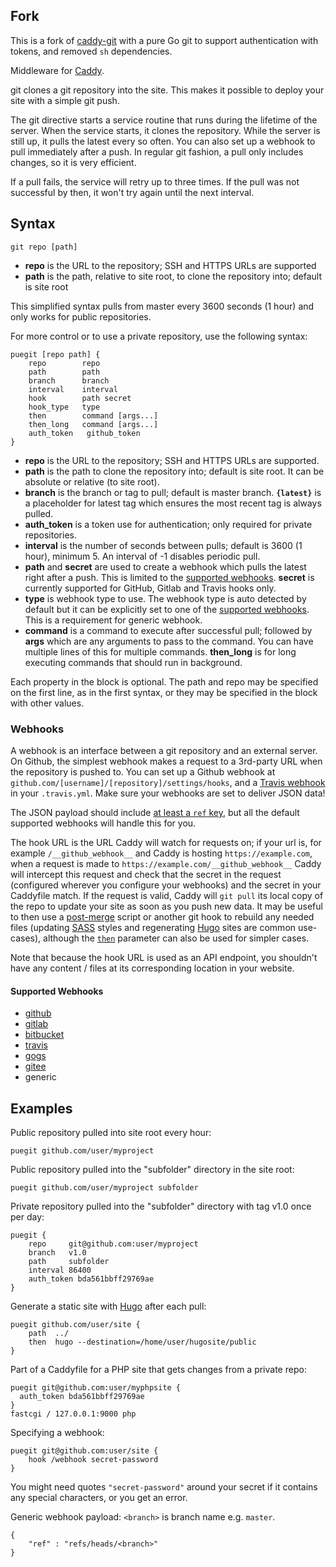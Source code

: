 ## Fork

This is a fork of [caddy-git](https://github.com/abiosoft/caddy-git) with a pure Go git to support authentication with tokens, and removed `sh` dependencies.

Middleware for [Caddy](https://caddyserver.com).

git clones a git repository into the site. This makes it possible to deploy your site with a simple git push.

The git directive starts a service routine that runs during the lifetime of the server. When the service starts, it clones the repository. While the server is still up, it pulls the latest every so often. You can also set up a webhook to pull immediately after a push. In regular git fashion, a pull only includes changes, so it is very efficient.

If a pull fails, the service will retry up to three times. If the pull was not successful by then, it won't try again until the next interval.

## Syntax

```
git repo [path]
```
* **repo** is the URL to the repository; SSH and HTTPS URLs are supported
* **path** is the path, relative to site root, to clone the repository into; default is site root

This simplified syntax pulls from master every 3600 seconds (1 hour) and only works for public repositories.

For more control or to use a private repository, use the following syntax:

```
puegit [repo path] {
	repo        repo
	path        path
	branch      branch
	interval    interval
	hook        path secret
	hook_type   type
	then        command [args...]
	then_long   command [args...]
  	auth_token   github_token
}
```
* **repo** is the URL to the repository; SSH and HTTPS URLs are supported.
* **path** is the path to clone the repository into; default is site root. It can be absolute or relative (to site root).
* **branch** is the branch or tag to pull; default is master branch. **`{latest}`** is a placeholder for latest tag which ensures the most recent tag is always pulled.
* **auth_token** is a token use for authentication; only required for private repositories.
* **interval** is the number of seconds between pulls; default is 3600 (1 hour), minimum 5. An interval of -1 disables periodic pull.
* **path** and **secret** are used to create a webhook which pulls the latest right after a push. This is limited to the [supported webhooks](#supported-webhooks). **secret** is currently supported for GitHub, Gitlab and Travis hooks only.
* **type** is webhook type to use. The webhook type is auto detected by default but it can be explicitly set to one of the [supported webhooks](#supported-webhooks). This is a requirement for generic webhook.
* **command** is a command to execute after successful pull; followed by **args** which are any arguments to pass to the command. You can have multiple lines of this for multiple commands. **then_long** is for long executing commands that should run in background.

Each property in the block is optional. The path and repo may be specified on the first line, as in the first syntax, or they may be specified in the block with other values.

### Webhooks

A webhook is an interface between a git repository and an external server. On Github, the simplest webhook makes a request to a 3rd-party URL when the repository is pushed to. You can set up a Github webhook at `github.com/[username]/[repository]/settings/hooks`, and a [Travis webhook](https://docs.travis-ci.com/user/notifications/#Configuring-webhook-notifications) in your `.travis.yml`. Make sure your webhooks are set to deliver JSON data!

The JSON payload should include [at least a `ref` key](#user-content-generic-format), but all the default supported webhooks will handle this for you.

The hook URL is the URL Caddy will watch for requests on; if your url is, for example `/__github_webhook__` and Caddy is hosting `https://example.com`, when a request is made to `https://example.com/__github_webhook__` Caddy will intercept this request and check that the secret in the request (configured wherever you configure your webhooks) and the secret in your Caddyfile match. If the request is valid, Caddy will `git pull` its local copy of the repo to update your site as soon as you push new data. It may be useful to then use a [post-merge](https://git-scm.com/docs/githooks#_post_merge) script or another git hook to rebuild any needed files (updating [SASS](http://sass-lang.com/) styles and regenerating [Hugo](https://gohugo.io/) sites are common use-cases), although the [`then`](#user-content-then-example) parameter can also be used for simpler cases.

Note that because the hook URL is used as an API endpoint, you shouldn't have any content / files at its corresponding location in your website.

#### Supported Webhooks

* [github](https://github.com)
* [gitlab](https://gitlab.com)
* [bitbucket](https://bitbucket.org)
* [travis](https://travis-ci.org)
* [gogs](https://gogs.io)
* [gitee](https://gitee.com)
* generic

## Examples

Public repository pulled into site root every hour:
```
puegit github.com/user/myproject
```

Public repository pulled into the "subfolder" directory in the site root:
```
puegit github.com/user/myproject subfolder
```

Private repository pulled into the "subfolder" directory with tag v1.0 once per day:
```
puegit {
	repo     git@github.com:user/myproject
	branch   v1.0
	path     subfolder
	interval 86400
	auth_token bda561bbff29769ae
}
```

<a name="then-example"></a>
Generate a static site with [Hugo](http://gohugo.io) after each pull:
```
puegit github.com/user/site {
	path  ../
	then  hugo --destination=/home/user/hugosite/public
}
```

Part of a Caddyfile for a PHP site that gets changes from a private repo:
```
puegit git@github.com:user/myphpsite {
  auth_token bda561bbff29769ae
}
fastcgi / 127.0.0.1:9000 php
```

Specifying a webhook:
```
puegit git@github.com:user/site {
	hook /webhook secret-password
}
```

You might need quotes `"secret-password"` around your secret if it contains any special characters, or you get an error.

<a name="generic_format"></a>
Generic webhook payload: `<branch>` is branch name e.g. `master`.
```
{
	"ref" : "refs/heads/<branch>"
}
```

